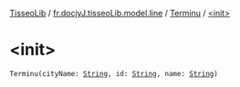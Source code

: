 [TisseoLib](../../index.md) / [fr.docjyJ.tisseoLib.model.line](../index.md) / [Terminu](index.md) / [&lt;init&gt;](./-init-.md)

# &lt;init&gt;

`Terminu(cityName: `[`String`](https://kotlinlang.org/api/latest/jvm/stdlib/kotlin/-string/index.html)`, id: `[`String`](https://kotlinlang.org/api/latest/jvm/stdlib/kotlin/-string/index.html)`, name: `[`String`](https://kotlinlang.org/api/latest/jvm/stdlib/kotlin/-string/index.html)`)`